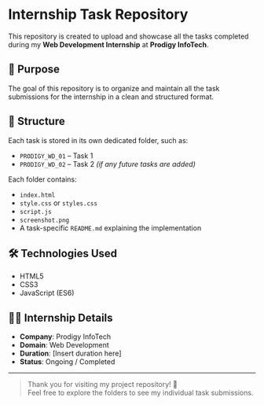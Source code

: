 # Internship Task Repository

This repository is created to upload and showcase all the tasks completed during my **Web Development Internship** at **Prodigy InfoTech**.

## 📌 Purpose

The goal of this repository is to organize and maintain all the task submissions for the internship in a clean and structured format.

## 📂 Structure

Each task is stored in its own dedicated folder, such as:

- `PRODIGY_WD_01` – Task 1
- `PRODIGY_WD_02` – Task 2 *(if any future tasks are added)*

Each folder contains:

- `index.html`
- `style.css` or `styles.css`
- `script.js`
- `screenshot.png`
- A task-specific `README.md` explaining the implementation

## 🛠 Technologies Used

- HTML5
- CSS3
- JavaScript (ES6)

## 🧑‍💻 Internship Details

- **Company**: Prodigy InfoTech  
- **Domain**: Web Development  
- **Duration**: [Insert duration here]  
- **Status**: Ongoing / Completed

---

> Thank you for visiting my project repository! 🌟  
> Feel free to explore the folders to see my individual task submissions.
